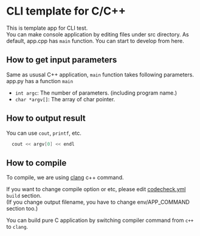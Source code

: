 # CLI template for C/C++

This is template app for CLI test.  
You can make console application by editing files under src directory.
As default, app.cpp has `main` function. You can start to develop from here.

## How to get input parameters
Same as ususal C++ application, `main` function takes following parameters.
app.py has a function `main`

- `int argc`: The number of parameters. (including program name.)
- `char *argv[]`: The array of char pointer.

## How to output result
You can use `cout`, `printf`, etc.

``` c++
  cout << argv[0] << endl
```

## How to compile
To compile, we are using [clang](http://clang.llvm.org/) c++ command.

If you want to change compile option or etc, please edit [codecheck.yml](codecheck.yml) `build` section.  
(If you change output filename, you have to change env/APP_COMMAND section too.)

You can build pure C application by switching compiler command from `c++` to `clang`.
